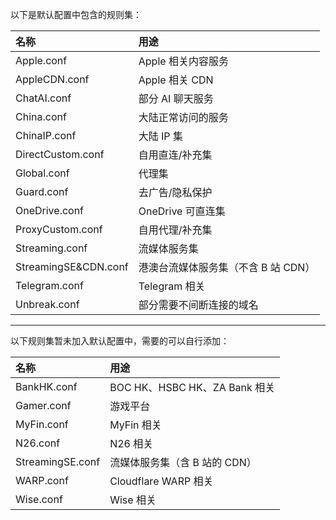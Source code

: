 以下是默认配置中包含的规则集：

<!-- prettier-ignore -->
| 名称 | 用途 |
|:-|:-|
| Apple.conf | Apple 相关内容服务|
| AppleCDN.conf | Apple 相关 CDN |
| ChatAI.conf | 部分 AI 聊天服务 |
| China.conf | 大陆正常访问的服务 |
| ChinaIP.conf | 大陆 IP 集 |
| DirectCustom.conf | 自用直连/补充集 |
| Global.conf | 代理集 |
| Guard.conf | 去广告/隐私保护 |
| OneDrive.conf | OneDrive 可直连集 |
| ProxyCustom.conf | 自用代理/补充集 |
| Streaming.conf | 流媒体服务集 |
| StreamingSE&CDN.conf | 港澳台流媒体服务集（不含 B 站 CDN） |
| Telegram.conf | Telegram 相关 |
| Unbreak.conf | 部分需要不间断连接的域名 |

---

以下规则集暂未加入默认配置中，需要的可以自行添加：

<!-- prettier-ignore -->
| 名称 | 用途 |
| :- | :- |
| BankHK.conf | BOC HK、HSBC HK、ZA Bank 相关 |
| Gamer.conf | 游戏平台 |
| MyFin.conf | MyFin 相关 |
| N26.conf   | N26 相关   |
| StreamingSE.conf | 流媒体服务集（含 B 站的 CDN） |
| WARP.conf | Cloudflare WARP 相关 |
| Wise.conf  | Wise 相关  |

